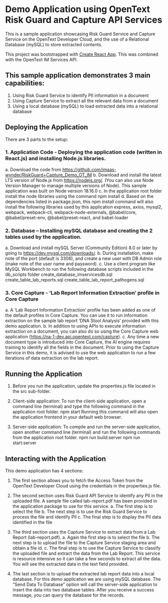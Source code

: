 # Demo Application using OpenText Risk Guard and Capture API Services
This is a sample application showcasing Risk Guard Service and Capture Service on the OpenText Developer Cloud, and the use of a Relational Database (mySQL) to store extracted contents.

This project was bootstrapped with [Create React App](https://github.com/facebook/create-react-app). This was combined with the OpenText IM Services API.

## This sample application demonstrates 3 main capabilities: 
 1. Using Risk Guard Service to identify PII information in a document
 2. Using Capture Service to extract all the relevant data from a document
 3. Using a local database (mySQL) to load extracted data into a relational database

## Deploying the Application
There are 3 parts to the setup:

### 1. Application Code - Deploying the application code (written in React.js) and installing Node.js libraries.
  a. Download the code from https://github.com/imaas-wynder/RiskGuard+Capture_Demo_OT_IM
  b. Download and install the latest LTS version of Node.js from https://nodejs.org/. (You can also use Node Version Manager to manage multiple versions of Node). This sample application was built on Node version 18.16.0
  c. In the application root folder install the node libraries using the command 
	npm install
  d. Based on the dependencies listed in package.json, this npm install command will also install the following libraries used by this application 
	express, axios, mysql2, webpack, webpack-cli, webpack-node-externals, @babel/core, @babel/preset-env, @babel/preset-react, and babel-loader

### 2. Database – Installing mySQL database and creating the 2 tables used by the application.
  a. Download and install mySQL Server (Community Edition) 8.0 or later by going to https://dev.mysql.com/downloads/. 
  b. During installation, make note of the port (default is 3306), and create a new user with DB Admin role (make note of the user name and password).
  c. Use a client program like MySQL Workbench to run the following database scripts included in the db_scripts folder
	create_database_imservicesdb.sql
	create_table_lab_reports.sql
	create_table_lab_report_pathogens.sql

### 3. Core Capture - ‘Lab Report Information Extraction’ profile in Core Capture
  a. A ‘Lab Report Information Extraction’ profile has been added as one of the default profiles in Core Capture. You can use it to run information extraction on the sample lab report ‘DNA Stool Analysis’ provided with this demo application.
  b. In addition to using APIs to execute information extraction on a document, you can also do so using the Core Capture web application (https://na-1-dev.api.opentext.com/capture).
  c. Any time a new document type is introduced into Core Capture, the AI engine requires training to identify all the fields in the document. Prior to using the Capture Service in this demo, it is advised to use the web application to run a few iterations of data extraction on the lab report.


## Running the Application
 1. Before you run the application, update the properties.js file located in the src sub-folder.

 2. Client-side application: To run the client-side application, open a command line (terminal) and type the following command in the application root folder.
	npm start
    Running this command will also open the application frontend in your default web browser.

 3. Server-side application: To compile and run the server-side application, open another command line (terminal) and run the following commands from the application root folder.
	npm run build:server
	npm run start:server


## Interacting with the Application
This demo application has 4 sections:

 1. The first section allows you to fetch the Access Token from the OpenText Developer Cloud using the credentials in the properties.js file. 

 2. The second section uses Risk Guard API Service to identify any PII in the uploaded file. A sample file called lab-report.pdf has been provided in the application package to use for this service.
  a. The first step is to select the file
  b. The next step is to use the Risk Guard Service to process the file and identify PII
  c. The final step is to display the PII data identified in the file

 3. The third section uses the Capture Service to extract data from a Lab Report (lab-report.pdf).
  a. Again the first step is to select the file
  b. The next step is to upload the file to the Capture Service staging area and obtain a file id.
  c. The final step is to use the Capture Service to classify the uploaded file and extract the data from the Lab Report. This service is resource intensive so it can take a few seconds to extract all the data. You will see the extracted data in the text field provided.

 4. The last section is to upload the extracted lab report data into a local database. For this demo application we are using mySQL database. The “Send Data To Database” option will call the server-side application to insert the data into two database tables. After you receive a success message, you can query the database for the records.
